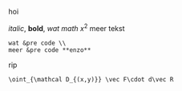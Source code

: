 hoi

*italic*, **bold**, $wat\ math\ x^2$
meer tekst

	wat &pre code \\
	meer &pre code **enzo**

rip

	\oint_{\mathcal D_{(x,y)}} \vec F\cdot d\vec R
